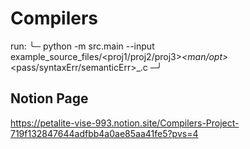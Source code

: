 # Compilers
run: ╰─ python -m src.main --input  example_source_files/<proj1/proj2/proj3>_<man/opt>_<pass/syntaxErr/semanticErr>_<explanation>.c                                                                                                                                                     ─╯

## Notion Page
https://petalite-vise-993.notion.site/Compilers-Project-719f132847644adfbb4a0ae85aa41fe5?pvs=4
